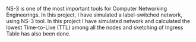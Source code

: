 NS-3 is one of the most important tools for Computer Networking Engineerings. In this project, I have simulated a label-switched network, using NS-3 tool. In this project I have simulated network and calculated the lowest Time-to-Live (TTL) among all the nodes and sketching of Ingress Table has also been done.
